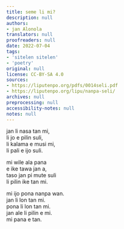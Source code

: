 ```yaml
---
title: seme li mi?
description: null
authors:
- jan Alonola
translators: null
proofreaders: null
date: 2022-07-04
tags:
- 'sitelen sitelen'
- 'poetry'
original: null
license: CC-BY-SA 4.0
sources:
- https://liputenpo.org/pdfs/0014seli.pdf
- https://liputenpo.org/lipu/nanpa-seli/
archives: null
preprocessing: null
accessibility-notes: null
notes: null
---
```


jan li nasa tan mi,  
li jo e pilin suli,  
li kalama e musi mi,  
li pali e ijo suli.

mi wile ala pana  
e ike tawa jan a,  
taso jan pi mute suli  
li pilin ike tan mi.

mi ijo pona nanpa wan.  
jan li lon tan mi.  
pona li lon tan mi.  
jan ale li pilin e mi.  
mi pana e tan.